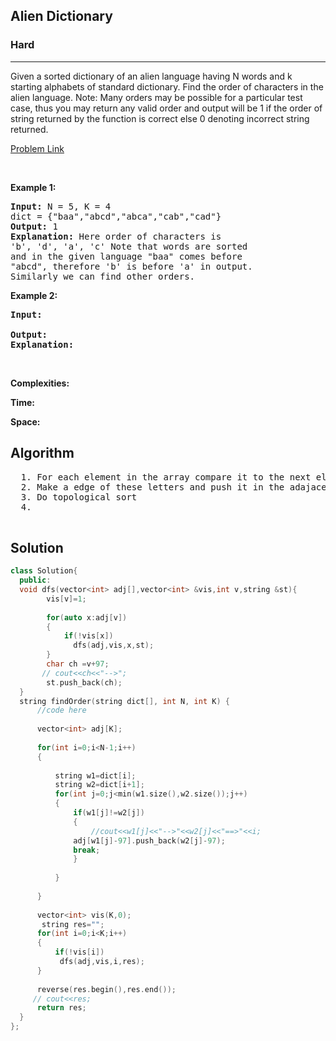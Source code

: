 <h2>Alien Dictionary</h2>
<h3> Hard</h3><hr>
<div><p>
  Given a sorted dictionary of an alien language having N words and k starting alphabets of standard dictionary. Find the order of characters in the alien language.
Note: Many orders may be possible for a particular test case, thus you may return any valid order and output will be 1 if the order of string returned by the function is correct else 0 denoting incorrect string returned.

 
</p>


[Problem Link](https://practice.geeksforgeeks.org/problems/alien-dictionary/1)

<p>&nbsp;</p>
<p><strong>Example 1:</strong></p>

      
 
<pre><strong>Input:</strong> N = 5, K = 4
dict = {"baa","abcd","abca","cab","cad"}
<strong>Output:</strong> 1
<strong>Explanation:</strong> Here order of characters is 
'b', 'd', 'a', 'c' Note that words are sorted 
and in the given language "baa" comes before 
"abcd", therefore 'b' is before 'a' in output.
Similarly we can find other orders.
</pre>

<p><strong>Example 2:</strong></p>

<pre><strong>Input:</strong> 
     
<strong>Output:</strong> 
<strong>Explanation:</strong> 
</pre>

<p>&nbsp;</p>
<p><strong>Complexities:</strong></p>
<strong>Time:</strong> 
  
<strong>Space:</strong> 
  <h2> Algorithm </h2>
 <pre>
  1. For each element in the array compare it to the next element and figure out the first different letters
  2. Make a edge of these letters and push it in the adajaceny matrix
  3. Do topological sort
  4. 
  </pre>
  <h2> Solution </h2>
  
  ``` c++ 
class Solution{
    public:
    void dfs(vector<int> adj[],vector<int> &vis,int v,string &st){
          vis[v]=1;
          
          for(auto x:adj[v])
          {
              if(!vis[x])
                dfs(adj,vis,x,st);
          }
          char ch =v+97;
         // cout<<ch<<"-->";
          st.push_back(ch);
    }
    string findOrder(string dict[], int N, int K) {
        //code here
        
        vector<int> adj[K];
        
        for(int i=0;i<N-1;i++)
        {  
            
            string w1=dict[i];
            string w2=dict[i+1];
            for(int j=0;j<min(w1.size(),w2.size());j++)
            {
                if(w1[j]!=w2[j])
                {
                    //cout<<w1[j]<<"-->"<<w2[j]<<"==>"<<i;
                adj[w1[j]-97].push_back(w2[j]-97);
                break;
                }
               
            }
           
        }
        
        vector<int> vis(K,0);
         string res="";
        for(int i=0;i<K;i++)
        { 
            if(!vis[i])
             dfs(adj,vis,i,res);
        }
       
        reverse(res.begin(),res.end());
       // cout<<res;
        return res;
    }
};
  ```
</div>
